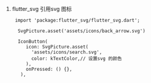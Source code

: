 1. flutter_svg 引用svg 图标

        import 'package:flutter_svg/flutter_svg.dart';

         SvgPicture.asset('assets/icons/back_arrow.svg')

         IconButton(
            icon: SvgPicture.asset(
              'assets/icons/search.svg',
              color: kTextColor,// 设置svg 的颜色
            ),
            onPressed: () {},
          ),